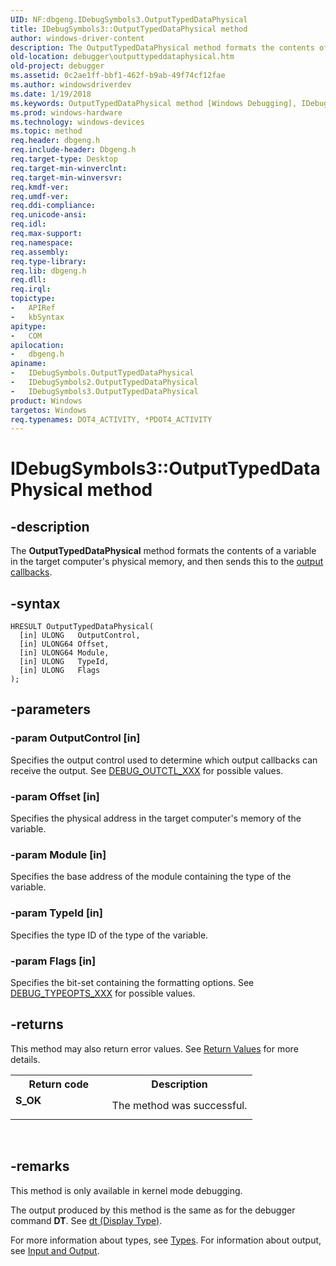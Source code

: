 ```yaml
---
UID: NF:dbgeng.IDebugSymbols3.OutputTypedDataPhysical
title: IDebugSymbols3::OutputTypedDataPhysical method
author: windows-driver-content
description: The OutputTypedDataPhysical method formats the contents of a variable in the target computer's physical memory, and then sends this to the output callbacks.
old-location: debugger\outputtypeddataphysical.htm
old-project: debugger
ms.assetid: 0c2ae1ff-bbf1-462f-b9ab-49f74cf12fae
ms.author: windowsdriverdev
ms.date: 1/19/2018
ms.keywords: OutputTypedDataPhysical method [Windows Debugging], IDebugSymbols2 interface, IDebugSymbols2::OutputTypedDataPhysical, debugger.outputtypeddataphysical, dbgeng/IDebugSymbols2::OutputTypedDataPhysical, dbgeng/IDebugSymbols3::OutputTypedDataPhysical, IDebugSymbols::OutputTypedDataPhysical, IDebugSymbols3::OutputTypedDataPhysical, OutputTypedDataPhysical, dbgeng/IDebugSymbols::OutputTypedDataPhysical, OutputTypedDataPhysical method [Windows Debugging], IDebugSymbols3 interface [Windows Debugging], OutputTypedDataPhysical method, IDebugSymbols_35ce4485-6c19-44fd-8382-011b0e620f48.xml, OutputTypedDataPhysical method [Windows Debugging], IDebugSymbols interface, IDebugSymbols3, OutputTypedDataPhysical method [Windows Debugging], IDebugSymbols3 interface, IDebugSymbols2 interface [Windows Debugging], OutputTypedDataPhysical method, IDebugSymbols interface [Windows Debugging], OutputTypedDataPhysical method
ms.prod: windows-hardware
ms.technology: windows-devices
ms.topic: method
req.header: dbgeng.h
req.include-header: Dbgeng.h
req.target-type: Desktop
req.target-min-winverclnt: 
req.target-min-winversvr: 
req.kmdf-ver: 
req.umdf-ver: 
req.ddi-compliance: 
req.unicode-ansi: 
req.idl: 
req.max-support: 
req.namespace: 
req.assembly: 
req.type-library: 
req.lib: dbgeng.h
req.dll: 
req.irql: 
topictype:
-	APIRef
-	kbSyntax
apitype:
-	COM
apilocation:
-	dbgeng.h
apiname:
-	IDebugSymbols.OutputTypedDataPhysical
-	IDebugSymbols2.OutputTypedDataPhysical
-	IDebugSymbols3.OutputTypedDataPhysical
product: Windows
targetos: Windows
req.typenames: DOT4_ACTIVITY, *PDOT4_ACTIVITY
---
```


# IDebugSymbols3::OutputTypedDataPhysical method


## -description


The <b>OutputTypedDataPhysical</b> method formats the contents of a variable in the target computer's physical memory, and then sends this to the <a href="https://msdn.microsoft.com/7a23ee09-0314-400a-8152-eef49a225427">output callbacks</a>.


## -syntax


````
HRESULT OutputTypedDataPhysical(
  [in] ULONG   OutputControl,
  [in] ULONG64 Offset,
  [in] ULONG64 Module,
  [in] ULONG   TypeId,
  [in] ULONG   Flags
);
````


## -parameters




### -param OutputControl [in]

Specifies the output control used to determine which output callbacks can receive the output.  See <a href="https://msdn.microsoft.com/library/windows/hardware/ff541517">DEBUG_OUTCTL_XXX</a> for possible values.


### -param Offset [in]

Specifies the physical address in the target computer's memory of the variable.


### -param Module [in]

Specifies the base address of the module containing the type of the variable.


### -param TypeId [in]

Specifies the type ID of the type of the variable.


### -param Flags [in]

Specifies the bit-set containing the formatting options.  See <a href="https://msdn.microsoft.com/library/windows/hardware/ff541712">DEBUG_TYPEOPTS_XXX</a> for possible values.


## -returns


This method may also return error values.  See <a href="https://msdn.microsoft.com/713f3ee2-2f5b-415e-9908-90f5ae428b43">Return Values</a> for more details.
<table>
<tr>
<th>Return code</th>
<th>Description</th>
</tr>
<tr>
<td width="40%">
<dl>
<dt><b>S_OK</b></dt>
</dl>
</td>
<td width="60%">
The method was successful.

</td>
</tr>
</table> 



## -remarks


This method is only available in kernel mode debugging.

The output produced by this method is the same as for the debugger command <b>DT</b>.  See <a href="https://msdn.microsoft.com/library/windows/hardware/ff542772">dt (Display Type)</a>.

For more information about types, see <a href="https://msdn.microsoft.com/library/windows/hardware/ff558931">Types</a>.  For information about output, see <a href="https://msdn.microsoft.com/library/windows/hardware/ff550971">Input and Output</a>.


